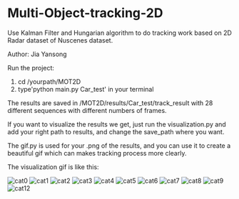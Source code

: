 # Multi-Object-tracking-2D
Use Kalman Filter and Hungarian algorithm to do tracking work based on 2D Radar dataset of Nuscenes dataset.

Author: Jia Yansong

Run the project: 
1. cd /yourpath/MOT2D
2. type'python main.py Car_test' in your terminal

The results are saved in /MOT2D/results/Car_test/track_result  with 28 different sequences with different numbers of frames.

If you want to visualize the results we get, just run the visualization.py and add your right path to results, and change the save_path where you want.

The gif.py is used for your .png of the results, and you can use it to create a beautiful gif which can makes tracking process more clearly.

The visualization gif is like this:

![cat0](https://user-images.githubusercontent.com/90627672/142853643-f63c793f-40b7-4c9f-9a65-f62455e070cc.gif)
![cat1](https://user-images.githubusercontent.com/90627672/142853662-c56030cd-2d04-49ca-8ae0-b7acd638b32e.gif)
![cat2](https://user-images.githubusercontent.com/90627672/142853671-72e38a87-bc56-4d12-b799-668e6bd5eab7.gif)
![cat3](https://user-images.githubusercontent.com/90627672/142853675-6ce7fb51-eb08-4db4-9589-8bdb132b6e88.gif)
![cat4](https://user-images.githubusercontent.com/90627672/142853680-3dc4ca55-d7e9-4bf3-8bbb-113e20d7b307.gif)
![cat5](https://user-images.githubusercontent.com/90627672/142853687-ae59ecbb-36c4-4ea1-93ea-2b83f0307987.gif)
![cat6](https://user-images.githubusercontent.com/90627672/142853698-c6421c8a-605a-478a-825d-a5efdc66c161.gif)
![cat7](https://user-images.githubusercontent.com/90627672/142853703-bbfe14a2-08e4-4034-bed1-306c6d439f32.gif)
![cat8](https://user-images.githubusercontent.com/90627672/142853711-76473757-87c6-4699-88b8-c9dc5c37ca4c.gif)
![cat9](https://user-images.githubusercontent.com/90627672/142853719-3ed89a9b-76f3-496e-843a-fbdd510ac850.gif)
![cat12](https://user-images.githubusercontent.com/90627672/142854300-976cbcdb-fef4-4a08-b665-e39843510039.gif)
